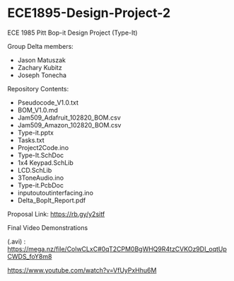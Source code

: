 # ECE1895-Design-Project-2
ECE 1985 Pitt Bop-it Design Project (Type-It)

Group Delta members:
  * Jason Matuszak  
  * Zachary Kubitz
  * Joseph Tonecha
  
Repository Contents:
  * Pseudocode_V1.0.txt
  * BOM_V1.0.md
  * Jam509_Adafruit_102820_BOM.csv
  * Jam509_Amazon_102820_BOM.csv
  * Type-it.pptx
  * Tasks.txt
  * Project2Code.ino
  * Type-It.SchDoc
  * 1x4 Keypad.SchLib
  * LCD.SchLib
  * 3ToneAudio.ino
  * Type-it.PcbDoc
  * inputoutoutinterfacing.ino
  * Delta_BopIt_Report.pdf
  
Proposal Link: https://rb.gy/y2sitf

Final Video Demonstrations

(.avi) : https://mega.nz/file/ColwCLxC#0qT2CPM0BgWHQ9R4tzCVKOz9DI_oqtUpCWDS_foY8m8

https://www.youtube.com/watch?v=VfUyPxHhu6M

